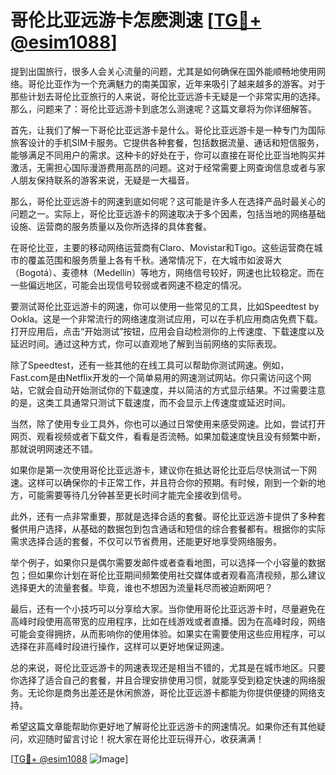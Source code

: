 # 哥伦比亚远游卡怎麽測速 [[TG💪+ @esim1088](https://t.me/s/esim1088)]

提到出国旅行，很多人会关心流量的问题，尤其是如何确保在国外能顺畅地使用网络。哥伦比亚作为一个充满魅力的南美国家，近年来吸引了越来越多的游客。对于那些计划去哥伦比亚旅行的人来说，哥伦比亚远游卡无疑是一个非常实用的选择。那么，问题来了：哥伦比亚远游卡到底怎么测速呢？这篇文章将为你详细解答。

首先，让我们了解一下哥伦比亚远游卡是什么。哥伦比亚远游卡是一种专门为国际旅客设计的手机SIM卡服务。它提供各种套餐，包括数据流量、通话和短信服务，能够满足不同用户的需求。这种卡的好处在于，你可以直接在哥伦比亚当地购买并激活，无需担心国际漫游费用高昂的问题。这对于经常需要上网查询信息或者与家人朋友保持联系的游客来说，无疑是一大福音。

那么，哥伦比亚远游卡的网速到底如何呢？这可能是许多人在选择产品时最关心的问题之一。实际上，哥伦比亚远游卡的网速取决于多个因素，包括当地的网络基础设施、运营商的服务质量以及你所选择的具体套餐。

在哥伦比亚，主要的移动网络运营商有Claro、Movistar和Tigo。这些运营商在城市的覆盖范围和服务质量上各有千秋。通常情况下，在大城市如波哥大（Bogotá）、麦德林（Medellín）等地方，网络信号较好，网速也比较稳定。而在一些偏远地区，可能会出现信号较弱或者网速不稳定的情况。

要测试哥伦比亚远游卡的网速，你可以使用一些常见的工具，比如Speedtest by Ookla。这是一个非常流行的网络速度测试应用，可以在手机应用商店免费下载。打开应用后，点击“开始测试”按钮，应用会自动检测你的上传速度、下载速度以及延迟时间。通过这种方式，你可以直观地了解到当前网络的实际表现。

除了Speedtest，还有一些其他的在线工具可以帮助你测试网速。例如，Fast.com是由Netflix开发的一个简单易用的网速测试网站。你只需访问这个网站，它就会自动开始测试你的下载速度，并以简洁的方式显示结果。不过需要注意的是，这类工具通常只测试下载速度，而不会显示上传速度或延迟时间。

当然，除了使用专业工具外，你也可以通过日常使用来感受网速。比如，尝试打开网页、观看视频或者下载文件，看看是否流畅。如果加载速度快且没有频繁中断，那就说明网速还不错。

如果你是第一次使用哥伦比亚远游卡，建议你在抵达哥伦比亚后尽快测试一下网速。这样可以确保你的卡正常工作，并且符合你的预期。有时候，刚到一个新的地方，可能需要等待几分钟甚至更长时间才能完全接收到信号。

此外，还有一点非常重要，那就是选择合适的套餐。哥伦比亚远游卡提供了多种套餐供用户选择，从基础的数据包到包含通话和短信的综合套餐都有。根据你的实际需求选择合适的套餐，不仅可以节省费用，还能更好地享受网络服务。

举个例子，如果你只是偶尔需要发邮件或者查看地图，可以选择一个小容量的数据包；但如果你计划在哥伦比亚期间频繁使用社交媒体或者观看高清视频，那么建议选择更大的流量套餐。毕竟，谁也不想因为流量耗尽而被迫断网吧？

最后，还有一个小技巧可以分享给大家。当你使用哥伦比亚远游卡时，尽量避免在高峰时段使用高带宽的应用程序，比如在线游戏或者直播。因为在高峰时段，网络可能会变得拥挤，从而影响你的使用体验。如果实在需要使用这些应用程序，可以选择在非高峰时段进行操作，这样可以更好地保证网速。

总的来说，哥伦比亚远游卡的网速表现还是相当不错的，尤其是在城市地区。只要你选择了适合自己的套餐，并且合理安排使用习惯，就能享受到稳定快速的网络服务。无论你是商务出差还是休闲旅游，哥伦比亚远游卡都能为你提供便捷的网络支持。

希望这篇文章能帮助你更好地了解哥伦比亚远游卡的网速情况。如果你还有其他疑问，欢迎随时留言讨论！祝大家在哥伦比亚玩得开心，收获满满！

[[TG💪+ @esim1088](https://t.me/s/esim1088) ![Image](https://i.postimg.cc/4NQfJmqS/Snipaste-2025-05-13-00-14-12.png)]